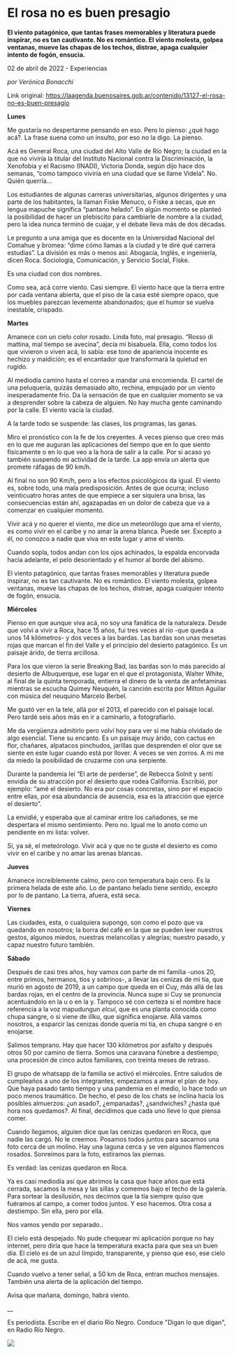 # El rosa no es buen presagio

**El viento patagónico, que tantas frases memorables y literatura puede inspirar, no es tan cautivante. No es romántico. El viento molesta, golpea ventanas, mueve las chapas de los techos, distrae, apaga cualquier intento de fogón, ensucia.**

02 de abril de 2022 - Experiencias

_por Verónica Bonacchi_

Link original: https://laagenda.buenosaires.gob.ar/contenido/13127-el-rosa-no-es-buen-presagio



**Lunes**




Me gustaría no despertarme pensando en eso. Pero lo pienso: ¿qué hago acá?. La frase suena como un insulto, por eso no la digo. La pienso.




Acá es General Roca, una ciudad del Alto Valle de Río Negro; la ciudad en la que no viviría la titular del Instituto Nacional contra la Discriminación, la Xenofobia y el Racismo (INADI), Victoria Donda, según dijo hace dos semanas, “como tampoco viviría en una ciudad que se llame Videla”. No. Quién querría…




Los estudiantes de algunas carreras universitarias, algunos dirigentes y una parte de los habitantes, la llaman Fiske Menuco, o Fiske a secas, que en lengua mapuche significa “pantano helado”. En algún momento se planteó la posibilidad de hacer un plebiscito para cambiarle de nombre a la ciudad, pero la idea nunca terminó de cuajar, y el debate lleva más de dos décadas.




Le pregunto a una amiga que es docente en la Universidad Nacional del Comahue y bromea: “dime cómo llamas a la ciudad y te diré qué carrera estudias”. La división es más o menos así: Abogacía, Inglés, e ingeniería, dicen Roca. Sociología, Comunicación, y Servicio Social, Fiske.




Es una ciudad con dos nombres.




Como sea, acá corre viento. Casi siempre. El viento hace que la tierra entre por cada ventana abierta, que el piso de la casa esté siempre opaco, que los muebles parezcan levemente abandonados; que el humor se vuelva inestable, crispado.




**Martes**




Amanece con un cielo color rosado. Linda foto, mal presagio. “Rosso di mattina, mal tiempo se avecina”, decía mi bisabuela. Ella, como todos los que vivieron o viven acá, lo sabía: ese tono de apariencia inocente es hechizo y maldición; es el encantador que transformará la quietud en rugido.




Al mediodía camino hasta el correo a mandar una encomienda. El cartel de una peluquería, quizás demasiado alto, rechina, empujado por un viento inesperadamente frío. Da la sensación de que en cualquier momento se va a desprender sobre la cabeza de alguien. No hay mucha gente caminando por la calle. El viento vacía la ciudad.




A la tarde todo se suspende: las clases, los programas, las ganas.




Miro el pronóstico con la fe de los creyentes. A veces pienso que creo más en lo que me auguran las aplicaciones del tiempo que en lo que siento físicamente o en lo que veo a la hora de salir a la calle. Por si acaso yo también suspendo mi actividad de la tarde. La app envía un alerta que promete ráfagas de 90 km/h.




Al final no son 90 Km/h, pero a los efectos psicológicos da igual. El viento es, sobre todo, una mala predisposición. Antes de que ocurra; incluso veinticuatro horas antes de que empiece a ser siquiera una brisa, las consecuencias están ahí, agazapadas en un dolor de cabeza que va a comenzar en cualquier momento.




Vivir acá y no querer el viento, me dice un meteorólogo que ama el viento, es como vivir en el caribe y no amar la arena blanca. Puede ser. Excepto a él, no conozco a nadie que viva en este lugar y ame el viento.




Cuando sopla, todos andan con los ojos achinados, la espalda encorvada hacia adelante, el pelo desorientado y el humor al borde del abismo.




El viento patagónico, que tantas frases memorables y literatura puede inspirar, no es tan cautivante. No es romántico. El viento molesta, golpea ventanas, mueve las chapas de los techos, distrae, apaga cualquier intento de fogón, ensucia.




**Miércoles**




Pienso en que aunque viva acá, no soy una fanática de la naturaleza. Desde que volví a vivir a Roca, hace 15 años, fui tres veces al río -que queda a unos 14 kilómetros- y dos veces a las bardas. Las bardas son unas mesetas rojas que marcan el fin del Valle y el principio del desierto patagónico. Es un paisaje árido, de tierra arcillosa.




Para los que vieron la serie Breaking Bad, las bardas son lo más parecido al desierto de Albuquerque, ese lugar en el que el protagonista, Walter White, al final de la quinta temporada, entierra el dinero de la venta de anfetaminas mientras se escucha Quimey Neuquén, la canción escrita por Milton Aguilar con música del neuquino Marcelo Berbel.




Me gustó ver en la tele, allá por el 2013, el parecido con el paisaje local. Pero tardé seis años más en ir a caminarlo, a fotografiarlo.




Me da vergüenza admitirlo pero volví hoy para ver si me había olvidado de algo esencial. Tiene su encanto. Es un paisaje muy árido, con cactus en flor, chañares, alpatacos pinchudos, jarillas que desprenden el olor que se siente en este lugar cuando está por llover. A veces se ven zorros. A mi me da miedo la posibilidad de cruzarme con una serpiente.




Durante la pandemia leí “El arte de perderse”, de Rebecca Solnit y sentí envidia de su atracción por el desierto que rodea California. Escribió, por ejemplo: “amé el desierto. No era por cosas concretas, sino por el espacio entre ellas, por esa abundancia de ausencia, esa es la atracción que ejerce el desierto”.




La envidié, y esperaba que al caminar entre los cañadones, se me despertara el mismo sentimiento. Pero no. Igual me lo anoto como un pendiente en mi lista: volver.




Sí, ya sé, el meteórologo. Vivir acá y que no te guste el desierto es como vivir en el caribe y no amar las arenas blancas.




**Jueves**




Amanece increíblemente calmo, pero con temperatura bajo cero. Es la primera helada de este año. Lo de pantano helado tiene sentido, excepto por lo de pantano. La tierra, afuera, está seca.




**Viernes**




Las ciudades, esta, o cualquiera supongo, son como el pozo que va quedando en nosotros; la borra del café en la que se pueden leer nuestros gestos, algunos miedos, nuestras melancolías y alegrías; nuestro pasado, y capaz nuestro futuro también.




**Sábado**




Después de casi tres años, hoy vamos con parte de mi familia -unos 20, entre primos, hermanos, tíos y sobrinos-, a llevar las cenizas de mi tía, que murió en agosto de 2019, a un campo que queda en el Cuy, más allá de las bardas rojas, en el centro de la provincia. Nunca supe si Cuy se pronuncia acentuándolo en la u o en la y. Tampoco sé con certeza si el nombre hace referencia a la voz mapudungun​ *elcuí*, que es una planta conocida como chupa sangre, o si viene de illku, que significa enojarse. Allá vamos nosotros, a esparcir las cenizas donde quería mi tía, en chupa sangre o en enojarse.




Salimos temprano. Hay que hacer 130 kilómetros por asfalto y después otros 50 por camino de tierra. Somos una caravana fúnebre a destiempo; una procesión de cinco autos familiares, con treinta meses de retraso.




El grupo de whatsapp de la familia se activó el miércoles. Entre saludos de cumpleaños a uno de los integrantes, empezamos a armar el plan de hoy. Que haya pasado tanto tiempo y una pandemia en el medio, lo hace todo un poco menos traumático. De hecho, el peso de los chats se inclina hacia los posibles almuerzos: ¿un asado?, ¿empanadas?, ¿sandwiches? ¿hasta qué hora nos quedamos?. Al final, decidimos que cada uno lleve lo que piensa comer.




Cuando llegamos, alguien dice que las cenizas quedaron en Roca, que nadie las cargó. No le creemos. Posamos todos juntos para sacarnos una foto cerca de un molino. Hay una laguna cerca y se ven algunos flamencos rosados. Sonreímos para la foto, estiramos las piernas.




Es verdad: las cenizas quedaron en Roca.




Ya es casi mediodía así que abrimos la casa que hace años que está cerrada, sacamos la mesa y las sillas y comemos bajo el techo de la galería. Para sortear la desilusión, nos decimos que la tía siempre quiso que fuéramos al campo, a comer todos juntos. Y eso hacemos. Otra cosa a destiempo. Sin ella, pero por ella.




Nos vamos yendo por separado..




El cielo está despejado. No pude chequear mi aplicación porque no hay internet, pero diría que hace la temperatura exacta para que sea un buen día. El cielo es de un azul límpido, transparente, y pienso que eso, ese cielo de acá, me gusta.




Cuando vuelvo a tener señal, a 50 km de Roca, entran muchos mensajes. También una alerta de la aplicación del tiempo.




Avisa que mañana, domingo, habrá viento.




\_\_




Es periodista. Escribe en el diario Río Negro. Conduce "Digan lo que digan", en Radio Río Negro.




[![](https://img.youtube.com/vi/qVfSBeAKa2w/0.jpg)](https://www.youtube.com/watch?v=qVfSBeAKa2w)



